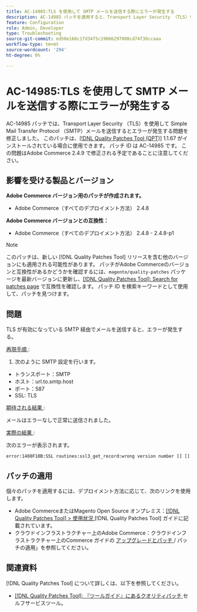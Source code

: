 ```yaml
---
title: AC-14985:TLS を使用して SMTP メールを送信する際にエラーが発生する
description: AC-14985 パッチを適用すると、Transport Layer Security （TLS）を使用して Simple Mail Transfer Protocol （SMTP）メールを送信する際にエラーが発生するAdobe Commerceの問題が修正されます。
feature: Configuration
role: Admin, Developer
type: Troubleshooting
source-git-commit: ed50e166c1fd34f5c19066297008cd74f36ccaaa
workflow-type: tm+mt
source-wordcount: '294'
ht-degree: 0%

---
```



# AC-14985:TLS を使用して SMTP メールを送信する際にエラーが発生する

AC-14985 パッチでは、Transport Layer Security （TLS）を使用して Simple Mail Transfer Protocol （SMTP）メールを送信するとエラーが発生する問題を修正しました。 このパッチは、[[!DNL Quality Patches Tool (QPT)]](/help/tools/quality-patches-tool/quality-patches-tool-to-self-serve-quality-patches.md) 1.1.67 がインストールされている場合に使用できます。 パッチ ID は AC-14985 です。 この問題はAdobe Commerce 2.4.9 で修正される予定であることに注意してください。

## 影響を受ける製品とバージョン

**Adobe Commerce バージョン用のパッチが作成されます。**

* Adobe Commerce（すべてのデプロイメント方法） 2.4.8

**Adobe Commerce バージョンとの互換性：**

* Adobe Commerce（すべてのデプロイメント方法） 2.4.8 - 2.4.8-p1

>[!NOTE]
>
>このパッチは、新しい [!DNL Quality Patches Tool] リリースを含む他のバージョンにも適用される可能性があります。 パッチがAdobe Commerceのバージョンと互換性があるかどうかを確認するには、`magento/quality-patches` パッケージを最新バージョンに更新し、[[!DNL Quality Patches Tool]: Search for patches page](https://experienceleague.adobe.com/tools/commerce-quality-patches/index.html) で互換性を確認します。 パッチ ID を検索キーワードとして使用して、パッチを見つけます。

## 問題

TLS が有効になっている SMTP 経由でメールを送信すると、エラーが発生する。

<u> 再現手順 </u>:

1. 次のように SMTP 設定を行います。
* トランスポート：SMTP
* ホスト：url.to.smtp.host
* ポート：587
* SSL: TLS

<u> 期待される結果 </u>:

メールはエラーなしで正常に送信されました。

<u> 実際の結果 </u>:

次のエラーが表示されます。

```
error:1408F10B:SSL routines:ssl3_get_record:wrong version number [] []
```

## パッチの適用

個々のパッチを適用するには、デプロイメント方法に応じて、次のリンクを使用します。

* Adobe CommerceまたはMagento Open Source オンプレミス：[[!DNL Quality Patches Tool] > 使用状況 ](/help/tools/quality-patches-tool/usage.md) [!DNL Quality Patches Tool] ガイドに記載されています。
* クラウドインフラストラクチャー上のAdobe Commerce：クラウドインフラストラクチャー上のCommerce ガイドの [ アップグレードとパッチ ](https://experienceleague.adobe.com/docs/commerce-cloud-service/user-guide/develop/upgrade/apply-patches.html)/ パッチの適用」を参照してください。

## 関連資料

[!DNL Quality Patches Tool] について詳しくは、以下を参照してください。

* [[!DNL Quality Patches Tool]: 『ツールガイド』にあるクオリティパッチ ](/help/tools/quality-patches-tool/quality-patches-tool-to-self-serve-quality-patches.md) セルフサービスツール。
